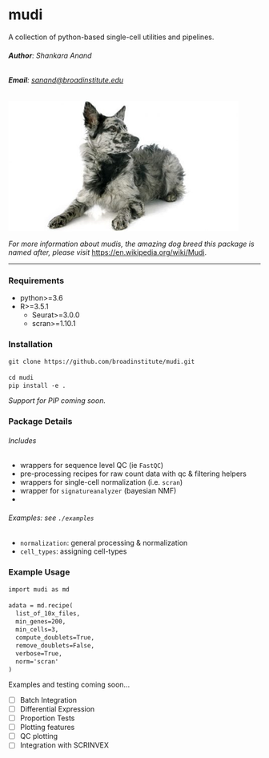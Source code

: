 # mudi
A collection of python-based single-cell utilities and pipelines.

###### **Author**: Shankara Anand

###### **Email**: sanand@broadinstitute.edu

![](./mudi.jpg)

_For more information about mudis, the amazing dog breed this package is named after, please visit_ https://en.wikipedia.org/wiki/Mudi.

---

### Requirements
  * python>=3.6
  * R>=3.5.1
    * Seurat>=3.0.0
    * scran>=1.10.1

### Installation
```{bash}
git clone https://github.com/broadinstitute/mudi.git

cd mudi
pip install -e .
```

_Support for PIP coming soon._

### Package Details

###### Includes
* wrappers for sequence level QC (ie `FastQC`)
* pre-processing recipes for raw count data with qc & filtering helpers
* wrappers for single-cell normalization (i.e. `scran`)
* wrapper for `signatureanalyzer` (bayesian NMF)
*

###### Examples: see `./examples`
* `normalization`: general processing & normalization
* `cell_types`: assigning cell-types

### Example Usage

```{python}
import mudi as md

adata = md.recipe(
  list_of_10x_files,
  min_genes=200,
  min_cells=3,
  compute_doublets=True,
  remove_doublets=False,
  verbose=True,
  norm='scran'
)
```

Examples and testing coming soon...

- [ ] Batch Integration
- [ ] Differential Expression
- [ ] Proportion Tests
- [ ] Plotting features
- [ ] QC plotting
- [ ] Integration with SCRINVEX
